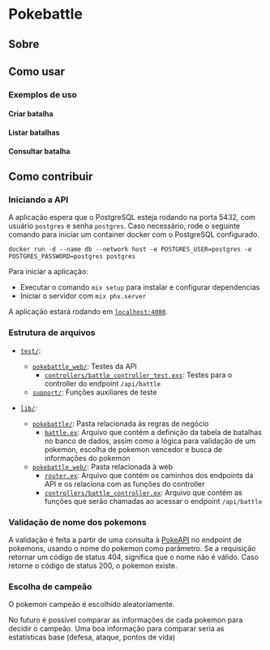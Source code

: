 # Pokebattle

## Sobre

## Como usar




### Exemplos de uso

#### Criar batalha

#### Listar batalhas

#### Consultar batalha

## Como contribuir

### Iniciando a API

A aplicação espera que o PostgreSQL esteja rodando na porta 5432, com usuário `postgres` e senha `postgres`. Caso necessário, rode o seguinte comando para iniciar um container docker com o PostgreSQL configurado.

```console
docker run -d --name db --network host -e POSTGRES_USER=postgres -e POSTGRES_PASSWORD=postgres postgres
```

Para iniciar a aplicação:
* Executar o comando `mix setup` para instalar e configurar dependencias
* Iniciar o servidor com `mix phx.server`

A aplicação estará rodando em [`localhost:4000`](http://localhost:4000).

### Estrutura de arquivos

- [`test/`](/test/):
  - [`pokebattle_web/`](/test/pokebattle_web/): Testes da API
    - [`controllers/battle_controller_test.exs`](/test/pokebattle_web/controllers/battle_controller_test.exs): Testes para o controller do endpoint `/api/battle`
  - [`support/`](/test/support/): Funções auxiliares de teste

- [`lib/`](/lib/):
  - [`pokebattle/`](/lib/pokebattle/): Pasta relacionada às regras de negócio
    - [`battle.ex`](/lib/pokebattle/battle.ex): Arquivo que contém a definição da tabela de batalhas no banco de dados, assim como a lógica para validação de um pokemon, escolha de pokemon vencedor e busca de informações do pokemon
  - [`pokebattle_web/`](/lib/pokebattle_web/): Pasta relacionada à web
    - [`router.ex`](/lib/pokebattle_web/router.ex): Arquivo que contém os caminhos dos endpoints da API e os relaciona com as funções do controller
    - [`controllers/battle_controller.ex`](/lib/pokebattle_web/controllers/battle_controller.ex): Arquivo que contém as funções que serão chamadas ao acessar o endpoint `/api/battle`

### Validação de nome dos pokemons

A validação é feita a partir de uma consulta à [PokeAPI](https://pokeapi.co/) no endpoint de pokemons, usando o nome do pokemon como parâmetro. Se a requisição retornar um código de status 404, significa que o nome não é válido. Caso retorne o código de status 200, o pokemon existe.

### Escolha de campeão

O pokemon campeão é escolhido aleatoriamente.

No futuro é possível comparar as informações de cada pokemon para decidir o campeão. Uma boa informação para comparar seria as estatísticas base (defesa, ataque, pontos de vida) 
